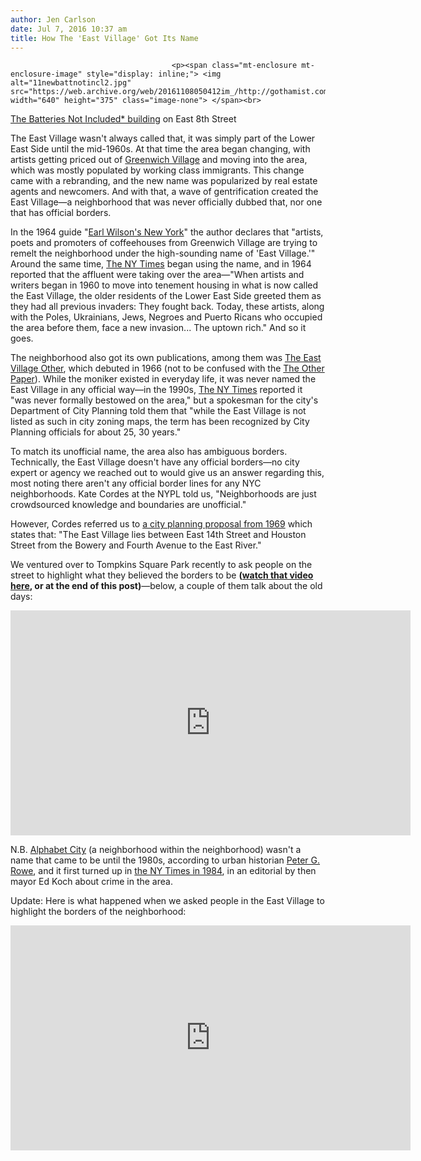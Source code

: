 ```yaml
---
author: Jen Carlson
date: Jul 7, 2016 10:37 am
title: How The 'East Village' Got Its Name
---
```


	
										<p><span class="mt-enclosure mt-enclosure-image" style="display: inline;"> <img alt="11newbattnotincl2.jpg" src="https://web.archive.org/web/20161108050412im_/http://gothamist.com/attachments/arts_jen/11newbattnotincl2.jpg" width="640" height="375" class="image-none"> </span><br>
<span class="photo_caption"><a href="https://web.archive.org/web/20161108050412/http://gothamist.com/2014/01/29/batteries_not_included_building.php">The Batteries Not Included* building</a> on East 8th Street</span></p>

<p>The East Village wasn&apos;t always called that, it was simply part of the Lower East Side until the mid-1960s. At that time the area began changing, with artists getting priced out of <a href="https://web.archive.org/web/20161108050412/http://gothamist.com/2011/08/12/video_spend_a_sunday_in_greenwich_v.php">Greenwich Village</a> and moving into the area, which was mostly populated by working class immigrants. This change came with a rebranding, and the new name was popularized by real estate agents and newcomers. And with that, a wave of gentrification created the East Village&#x2014;a neighborhood that was never officially dubbed that, nor one that has official borders.</p>

<p>In the 1964 guide &quot;<a href="https://web.archive.org/web/20161108050412/https://www.amazon.com/Earl-Wilsons-New-York-Wilson/dp/B001AC7J4C">Earl Wilson&apos;s New York</a>&quot; the author declares that &quot;artists, poets and promoters of coffeehouses from Greenwich Village are trying to remelt the neighborhood under the high-sounding name of &apos;East Village.&apos;&quot; Around the same time, <a href="https://web.archive.org/web/20161108050412/http://www.nytimes.com/1964/11/29/the-affluent-set-invades-the-east-village.html?_r=0">The NY Times</a> began using the name, and in 1964 reported that the affluent were taking over the area&#x2014;&quot;When artists and writers be&#xAD;gan in 1960 to move into tene&#xAD;ment housing in what is now called the East Village, the older residents of the Lower East Side greeted them as they had all previous invaders: They fought back. Today, these artists, along with the Poles, Ukrainians, Jews, Negroes and Puerto Ric&#xAD;ans who occupied the area be&#xAD;fore them, face a new invasion... The uptown rich.&quot; And so it goes.</p>

<p>The neighborhood also got its own publications, among them was <a href="https://web.archive.org/web/20161108050412/http://eastvillageother.org/the-paper">The East Village Other</a>, which debuted in 1966 (not to be confused with the <a href="https://web.archive.org/web/20161108050412/http://gothamist.com/2015/08/20/east_village_other_paper_flashback.php">The Other Paper</a>). While the moniker existed in everyday life, it was never named the East Village in any official way&#x2014;in the 1990s, <a href="https://web.archive.org/web/20161108050412/http://www.nytimes.com/1995/01/01/nyregion/fyi-649895.html">The NY Times</a> reported it &quot;was never formally bestowed on the area,&quot; but a spokesman for the city&apos;s Department of City Planning told them that &quot;while the East Village is not listed as such in city zoning maps, the term has been recognized by City Planning officials for about 25, 30 years.&quot; </p>

<p>To match its unofficial name, the area also has ambiguous borders. Technically, the East Village doesn&apos;t have any official borders&#x2014;no city expert or agency we reached out to would give us an answer regarding this, most noting there aren&apos;t any official border lines for any NYC neighborhoods. Kate Cordes at the NYPL told us, &quot;Neighborhoods are just crowdsourced knowledge and boundaries are unofficial.&quot;</p>

<p>However, Cordes referred us to <a href="https://web.archive.org/web/20161108050412/http://digitalcollections.nypl.org/items/c42cb93f-8e9e-ca65-e040-e00a18064e5c">a city planning proposal from 1969</a> which states that: &quot;The East Village lies between East 14th Street and Houston Street from the Bowery and Fourth Avenue to the East River.&quot; </p>

<p>We ventured over to Tompkins Square Park recently to ask people on the street to highlight what they believed the borders to be <strong>(<a href="https://web.archive.org/web/20161108050412/http://gothamist.com/2016/07/07/east_village_border_map.php">watch that video here</a>, or at the end of this post)</strong>&#x2014;below, a couple of them talk about the old days:</p>

<p><iframe width="640" height="360" src="https://web.archive.org/web/20161108050412if_/https://www.youtube.com/embed/Fo63zV1Mfgs" frameborder="0" allowfullscreen></iframe></p>

<p>N.B. <a href="https://web.archive.org/web/20161108050412/https://en.wikipedia.org/wiki/Alphabet_City,_Manhattan">Alphabet City</a> (a neighborhood within the neighborhood) wasn&apos;t a name that came to be until the 1980s, according to urban historian <a href="https://web.archive.org/web/20161108050412/https://books.google.com/books?id=NnUjjjjyjOgC&amp;printsec=frontcover&amp;dq=peter+g+rowe+civic+realism&amp;cd=1&amp;hl=en#v=onepage&amp;q&amp;f=false">Peter G. Rowe</a>, and it first turned up in <a href="https://web.archive.org/web/20161108050412/http://www.nytimes.com/1984/04/27/opinion/needed-federal-anti-drug-aid.html">the NY Times in 1984</a>, in an editorial by then mayor Ed Koch about crime in the area.</p>

<p>Update: Here is what happened when we asked people in the East Village to highlight the borders of the neighborhood: </p>

<p><iframe width="640" height="360" src="https://web.archive.org/web/20161108050412if_/https://www.youtube.com/embed/7g2c9B5iMCo" frameborder="0" allowfullscreen></iframe></p>					
										
									
				